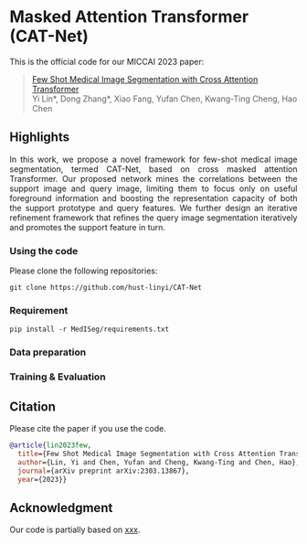 # Masked Attention Transformer (CAT-Net)
This is the official code for our MICCAI 2023 paper:

> [Few Shot Medical Image Segmentation with Cross Attention Transformer](https://arxiv.org/abs/2303.13867) <br>
> Yi Lin*, Dong Zhang*, Xiao Fang, Yufan Chen, Kwang-Ting Cheng, Hao Chen

## Highlights
<p align="justify">
In this work, we propose a novel framework for few-shot medical image segmentation, termed CAT-Net, based on cross masked attention Transformer. Our proposed network mines the correlations between the support image and query image, limiting them to focus only on useful foreground information and boosting the representation capacity of both the support prototype and query features. We further design an iterative refinement framework that refines the query image segmentation iteratively and promotes the support feature in turn.

### Using the code
Please clone the following repositories:
```
git clone https://github.com/hust-linyi/CAT-Net
```

### Requirement
```
pip install -r MedISeg/requirements.txt
```

### Data preparation


### Training & Evaluation


## Citation
Please cite the paper if you use the code.
```bibtex
@article{lin2023few,
  title={Few Shot Medical Image Segmentation with Cross Attention Transformer},
  author={Lin, Yi and Chen, Yufan and Cheng, Kwang-Ting and Chen, Hao},
  journal={arXiv preprint arXiv:2303.13867},
  year={2023}}
```

## Acknowledgment 
Our code is partially based on [xxx](https://youtube.com). 
